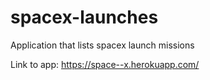 # spacex-launches
Application that lists spacex launch missions

Link to app: https://space--x.herokuapp.com/
